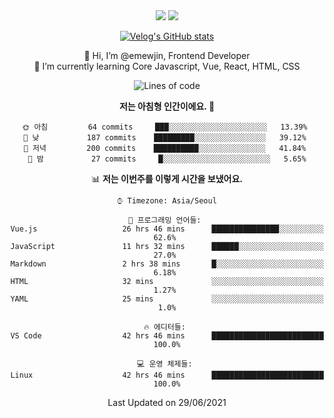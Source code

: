 <div align='center'>

  <img src="https://img.shields.io/badge/JavaScript-F7DF1E?style=flat-square&logo=JavaScript&logoColor=black"/>
<a href="https://velog.io/@1703979"><img src="https://img.shields.io/badge/velog-1DBF73?style=flat-square&logo=Vimeo&logoColor=white"/></a>   
  
 [![Velog's GitHub stats](https://velog-readme-stats.vercel.app/api?name=1703979&tag=javascript)](https://github.com/eungyeole/velog-readme-stats)

 
👋 Hi, I’m @emewjin, Frontend Developer  
🌱 I’m currently learning Core Javascript, Vue, React, HTML, CSS  
  
<!--START_SECTION:waka-->
![Lines of code](https://img.shields.io/badge/%EC%A0%80%EB%8A%94%20%EC%97%AC%ED%83%9C%EA%B9%8C%EC%A7%80%20-40115%20%EC%A4%84%EC%9D%98%20%EC%BD%94%EB%93%9C%EB%A5%BC%20%EC%9E%91%EC%84%B1%ED%96%88%EC%96%B4%EC%9A%94.-blue)

**저는 아침형 인간이에요. 🐤** 

```text
🌞 아침         64 commits     ███░░░░░░░░░░░░░░░░░░░░░░   13.39% 
🌆 낮　         187 commits    █████████░░░░░░░░░░░░░░░░   39.12% 
🌃 저녁         200 commits    ██████████░░░░░░░░░░░░░░░   41.84% 
🌙 밤　         27 commits     █░░░░░░░░░░░░░░░░░░░░░░░░   5.65%

```


📊 **저는 이번주를 이렇게 시간을 보냈어요.** 

```text
⌚︎ Timezone: Asia/Seoul

💬 프로그래밍 언어들: 
Vue.js                   26 hrs 46 mins      ███████████████░░░░░░░░░░   62.6% 
JavaScript               11 hrs 32 mins      ██████░░░░░░░░░░░░░░░░░░░   27.0% 
Markdown                 2 hrs 38 mins       █░░░░░░░░░░░░░░░░░░░░░░░░   6.18% 
HTML                     32 mins             ░░░░░░░░░░░░░░░░░░░░░░░░░   1.27% 
YAML                     25 mins             ░░░░░░░░░░░░░░░░░░░░░░░░░   1.0%

🔥 에디터들: 
VS Code                  42 hrs 46 mins      █████████████████████████   100.0%

💻 운영 체제들: 
Linux                    42 hrs 46 mins      █████████████████████████   100.0%

```


 Last Updated on 29/06/2021
<!--END_SECTION:waka-->
 </div>
<!---
Emewjin/Emewjin is a ✨ special ✨ repository because its `README.md` (this file) appears on your GitHub profile.
You can click the Preview link to take a look at your changes.
--->
